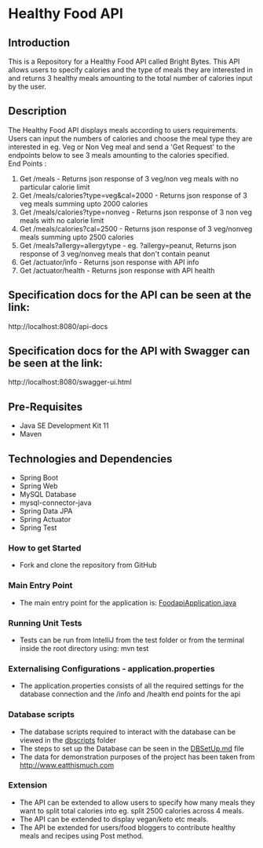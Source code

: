 # Healthy Food API

## Introduction
This is a Repository for a Healthy Food API called Bright Bytes. This API allows users to specify calories and the type of meals they are interested in and returns 3 healthy meals amounting to the total number of calories input by the user.

## Description
The Healthy Food API displays meals according to users requirements. Users can input the numbers of calories and choose the meal type they are interested in eg. Veg or Non Veg meal and send a 'Get Request' to the endpoints below to see 3 meals amounting to the calories specified.  
End Points :
1. Get /meals - Returns json response of 3 veg/non veg meals with no particular calorie limit 
2. Get /meals/calories?type=veg&cal=2000 - Returns json response of 3 veg meals summing upto 2000 calories
3. Get /meals/calories?type=nonveg - Returns json response of 3 non veg meals with no calorie limit
4. Get /meals/calories?cal=2500 - Returns json response of 3 veg/nonveg meals summing upto 2500 calories 
5. Get /meals?allergy=allergytype - eg. ?allergy=peanut, Returns json response of 3 veg/nonveg meals that don't contain peanut
6. Get /actuator/info - Returns json response with API info
7. Get /actuator/health - Returns json response with API health

## Specification docs for the API can be seen at the link:
http://localhost:8080/api-docs  

## Specification docs for the API with Swagger can be seen at the link:
http://localhost:8080/swagger-ui.html

## Pre-Requisites
- Java SE Development Kit 11
- Maven

## Technologies and Dependencies
- Spring Boot
- Spring Web
- MySQL Database
- mysql-connector-java
- Spring Data JPA
- Spring Actuator
- Spring Test

### How to get Started
- Fork and clone the repository from GitHub

### Main Entry Point
- The main entry point for the application is: [FoodapiApplication.java](/src/main/java/com/brightbytes/foodapi/FoodapiApplication.java)

### Running Unit Tests
- Tests can be run from IntelliJ from the test folder or from the terminal inside the root directory using: mvn test

### Externalising Configurations - application.properties
- The application.properties consists of all the required settings for the database connection and the /info and /health end points for the api

### Database scripts
- The database scripts required to interact with the database can be viewed in the [dbscripts](/src/main/resources/dbscripts) folder
- The steps to set up the Database can be seen in the [DBSetUp.md](src/main/resources/dbscripts/DBSetUp.md) file  
- The data for demonstration purposes of the project has been taken from http://www.eatthismuch.com 

### Extension 
- The API can be extended to allow users to specify how many meals they want to split total calories into eg. split 2500 calories across 4 meals.
- The API can be extended to display vegan/keto etc meals.
- The API be extended for users/food bloggers to contribute healthy meals and recipes using Post method.

